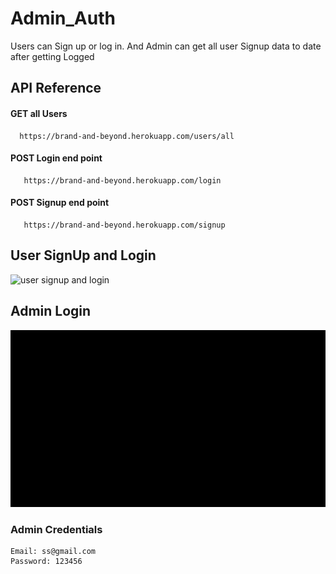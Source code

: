 # Admin_Auth

Users can Sign up or log in. And Admin can get all user Signup data to date after getting Logged


## API Reference

#### GET all Users  

```
  https://brand-and-beyond.herokuapp.com/users/all
```
#### POST Login end point

```
   https://brand-and-beyond.herokuapp.com/login
```
#### POST Signup end point

```
   https://brand-and-beyond.herokuapp.com/signup
```

## User SignUp and Login

![user signup and login](./Frontend/assets/gif/userLogin.gif)

## Admin Login 
![user signup and login](./Frontend/assets/gif/adminLogin.gif)

### Admin Credentials 

```
Email: ss@gmail.com
Password: 123456
```
